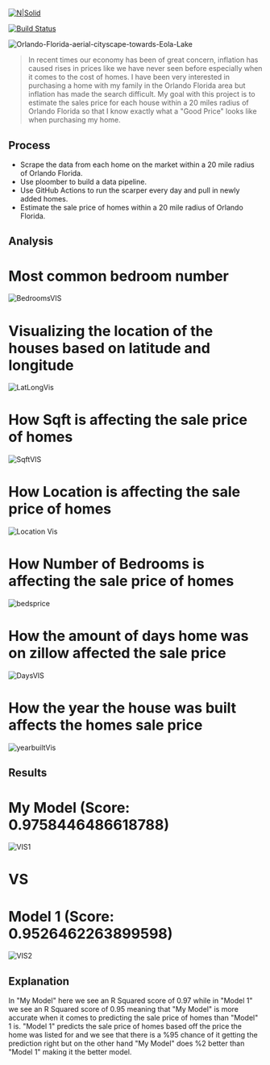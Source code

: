 
# 


[![N|Solid](https://cldup.com/dTxpPi9lDf.thumb.png)](https://nodesource.com/products/nsolid)

[![Build Status](https://travis-ci.org/joemccann/dillinger.svg?branch=master)](https://travis-ci.org/joemccann/dillinger)

![Orlando-Florida-aerial-cityscape-towards-Eola-Lake](https://user-images.githubusercontent.com/31329300/198492770-4db960a5-9384-4cc4-802d-5d468207a0d4.png)

>In recent times our economy has been of great concern, inflation has caused rises in prices like we have never seen before especially when it comes to the cost of homes. I have been very interested in purchasing a home with my family in the Orlando Florida area but inflation has made the search difficult. My goal with this project is to estimate the sales price for each house within a 20 miles radius of Orlando Florida so that I know exactly what a "Good Price" looks like when purchasing my home.

## Process

- Scrape the data from each home on the market within a 20 mile radius of Orlando Florida. 
- Use ploomber to build a data pipeline. 
- Use GitHub Actions to run the scarper every day and pull in newly added homes.
- Estimate the sale price of homes within a 20 mile radius of Orlando Florida.

## Analysis

# Most common bedroom number
![BedroomsVIS](https://user-images.githubusercontent.com/31329300/200997421-ba548faa-d64a-48c1-8b70-0aabc24a6351.png)
# Visualizing the location of the houses based on latitude and longitude
![LatLongVis](https://user-images.githubusercontent.com/31329300/200997459-29b7d859-f671-478e-b5f9-2eaafa72f8f4.png)
# How Sqft is affecting the sale price of homes
![SqftVIS](https://user-images.githubusercontent.com/31329300/200997466-a7ac5424-2bb4-4296-b806-dbb3f72b7fa5.png)
# How Location is affecting the sale price of homes
![Location Vis](https://user-images.githubusercontent.com/31329300/200997473-243814df-e8ef-4df2-81b6-586caee2fcda.png)
# How Number of Bedrooms is affecting the sale price of homes
![bedsprice](https://user-images.githubusercontent.com/31329300/200997859-bddab4ac-0427-4077-99a5-de06a9891839.png)
# How the amount of days home was on zillow affected the sale price
![DaysVIS](https://user-images.githubusercontent.com/31329300/200997481-2f6d9c89-fd6c-4ee1-a1bb-3ebec98a6e4c.png)
# How the year the house was built affects the homes sale price
![yearbuiltVis](https://user-images.githubusercontent.com/31329300/200997484-2dd4af54-74f0-43e2-8411-1614cb5971c5.png)

## Results

# My Model (Score: 0.9758446486618788)
![VIS1](https://user-images.githubusercontent.com/31329300/201108108-e80ba8ad-f596-4a76-9abc-1c2a8c99e0d3.png)

#
# VS
#

# Model 1 (Score: 0.9526462263899598)
![VIS2](https://user-images.githubusercontent.com/31329300/200976347-6cc8ffcc-a08b-40ac-ae37-108e05b7f8b6.png)

## Explanation 

In "My Model" here we see an R Squared score of 0.97 while in "Model 1" we see an R Squared score of 0.95 meaning that "My Model" is more accurate when it comes to predicting the sale price of homes than "Model" 1 is. "Model 1" predicts the sale price of homes based off the price the home was listed for and we see that there is a %95 chance of it getting the prediction right but on the other hand "My Model" does %2 better than "Model 1" making it the better model. 
